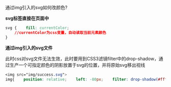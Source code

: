 通过img引入的svg如何改颜色?

**svg标签直接在页面中**

```css
svg {    fill: currentColor; 
    //currentColor为css变量，自动读取当前元素颜色
}
```

**通过img引入的svg文件**

此时css对svg文件无法生效，此时要用到CSS3滤镜filter中的drop-shadow，通过生产一个可指定颜色的阴影放置于svg的位置，并将原始svg移出视线

```css
<img src="img/success.svg">
img{    position: relative;    left: -80px;    filter: drop-shadow(#fff 80px 0);}
```

